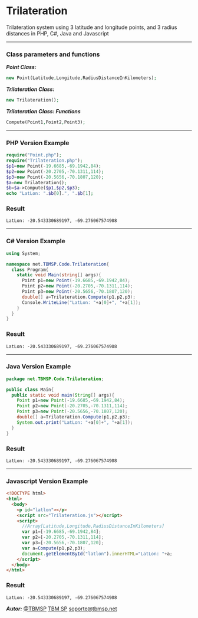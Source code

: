 # Trilateration
Trilateration system using 3 latitude and longitude points, and 3 radius distances in PHP, C#, Java and Javascript

---
### Class parameters and functions
***Point Class:***
```php
new Point(Latitude,Longitude,RadiusDistanceInKilometers);
```
***Trilateration Class:***
```php
new Trilateration();
```
***Trilateration Class: Functions***
```php
Compute(Point1,Point2,Point3);
```
---
### PHP Version Example
```php
require("Point.php");
require("Trilateration.php");
$p1=new Point(-19.6685,-69.1942,84);
$p2=new Point(-20.2705,-70.1311,114);
$p3=new Point(-20.5656,-70.1807,120);
$a=new Trilateration();
$b=$a->Compute($p1,$p2,$p3);
echo "LatLon: ".$b[0].", ".$b[1];
```
### Result
```
LatLon: -20.543330689197, -69.276067574908
```

---
### C# Version Example
```c#
using System;

namespace net.TBMSP.Code.Trilateration{
  class Program{
    static void Main(string[] args){
      Point p1=new Point(-19.6685,-69.1942,84);
      Point p2=new Point(-20.2705,-70.1311,114);
      Point p3=new Point(-20.5656,-70.1807,120);
      double[] a=Trilateration.Compute(p1,p2,p3);
      Console.WriteLine("LatLon: "+a[0]+", "+a[1]);
    }
  }
}
```
### Result
```
LatLon: -20.543330689197, -69.276067574908
```

---
### Java Version Example
```java
package net.TBMSP.Code.Trilateration;

public class Main{
  public static void main(String[] args){
    Point p1=new Point(-19.6685,-69.1942,84);
    Point p2=new Point(-20.2705,-70.1311,114);
    Point p3=new Point(-20.5656,-70.1807,120);
    double[] a=Trilateration.Compute(p1,p2,p3);
    System.out.print("LatLon: "+a[0]+", "+a[1]);
  }
}
```
### Result
```
LatLon: -20.543330689197, -69.276067574908
```

---
### Javascript Version Example
```html
<!DOCTYPE html>
<html>
  <body>
    <p id="latlon"></p>
    <script src="Trilateration.js"></script> 
    <script>
      //Array[Latitude,Longitude,RadiusDistanceInKilometers]
      var p1=[-19.6685,-69.1942,84];
      var p2=[-20.2705,-70.1311,114];
      var p3=[-20.5656,-70.1807,120];
      var a=Compute(p1,p2,p3);
      document.getElementById("latlon").innerHTML="LatLon: "+a;
    </script>
  </body>
</html>
```
### Result
```
LatLon: -20.543330689197, -69.276067574908
```

***Autor:*** <a href="https://twitter.com/TBMSP">@TBMSP</a>
<a href="http://tbmsp.net/">TBM SP</a>
<soporte@tbmsp.net>
